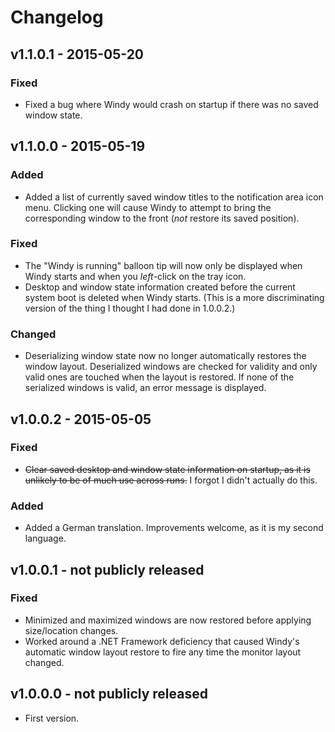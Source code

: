 # Changelog

## v1.1.0.1 - 2015-05-20
### Fixed
* Fixed a bug where Windy would crash on startup if there was no saved window state.

## v1.1.0.0 - 2015-05-19
### Added
* Added a list of currently saved window titles to the notification area icon menu.  Clicking one will cause Windy to
attempt to bring the corresponding window to the front (*not* restore its saved position).

### Fixed
* The "Windy is running" balloon tip will now only be displayed when Windy starts and when you *left*-click on the
tray icon.
* Desktop and window state information created before the current system boot is deleted when Windy starts.  (This is
a more discriminating version of the thing I thought I had done in 1.0.0.2.)

### Changed
* Deserializing window state now no longer automatically restores the window layout.  Deserialized windows are checked
for validity and only valid ones are touched when the layout is restored.  If none of the serialized windows is valid,
an error message is displayed.

## v1.0.0.2 - 2015-05-05
### Fixed
* <del>Clear saved desktop and window state information on startup, as it is unlikely to be of much use across runs.</del>
I forgot I didn't actually do this.

### Added
* Added a German translation. Improvements welcome, as it is my second language.

## v1.0.0.1 - not publicly released
### Fixed
* Minimized and maximized windows are now restored before applying size/location changes.
* Worked around a .NET Framework deficiency that caused Windy's automatic window layout restore to fire any time
the monitor layout changed. 

## v1.0.0.0 - not publicly released
* First version.
